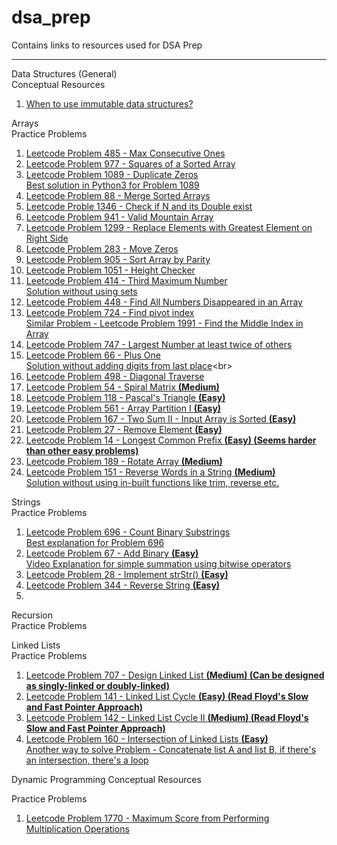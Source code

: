 # dsa_prep
Contains links to resources used for DSA Prep

---

Data Structures (General) <br>
Conceptual Resources <br>
1. [When to use immutable data structures?](https://xiaoyunyang.github.io/post/when-to-use-immutable-data-structures/)

Arrays <br>
Practice Problems <br>
1. [Leetcode Problem 485 - Max Consecutive Ones](https://leetcode.com/problems/max-consecutive-ones/) <br>
2. [Leetcode Problem 977 - Squares of a Sorted Array](https://leetcode.com/problems/squares-of-a-sorted-array/)<br>
3. [Leetcode Problem 1089 - Duplicate Zeros](https://leetcode.com/problems/duplicate-zeros/)<br>
   [Best solution in Python3 for Problem 1089](https://leetcode.com/problems/duplicate-zeros/discuss/322576/Python-3-real-in-place-solution)<br>
4. [Leetcode Problem 88 - Merge Sorted Arrays](https://leetcode.com/problems/merge-sorted-array/)<br>
5. [Leetcode Proble 1346 - Check if N and its Double exist](https://leetcode.com/problems/check-if-n-and-its-double-exist/)<br>
6. [Leetcode Problem 941 - Valid Mountain Array](https://leetcode.com/problems/valid-mountain-array/)<br>
7. [Leetcode Problem 1299 - Replace Elements with Greatest Element on Right Side](https://leetcode.com/problems/replace-elements-with-greatest-element-on-right-side/)<br>
8. [Leetcode Problem 283 - Move Zeros](https://leetcode.com/problems/move-zeroes/)<br>
9. [Leetcode Problem 905 - Sort Array by Parity](https://leetcode.com/problems/sort-array-by-parity/)
10. [Leetcode Problem 1051 - Height Checker](https://leetcode.com/problems/height-checker/)<br>
11. [Leetcode Problem 414 - Third Maximum Number](https://leetcode.com/problems/third-maximum-number/)<br>
    [Solution without using sets](https://leetcode.com/problems/third-maximum-number/discuss/1461970/Simple-Python-O(n)-three-pointer-solution)<br>
12. [Leetcode Problem 448 - Find All Numbers Disappeared in an Array](https://leetcode.com/problems/find-all-numbers-disappeared-in-an-array/)<br>
13. [Leetcode Problem 724 - Find pivot index](https://leetcode.com/problems/find-pivot-index/)<br>
    [Similar Problem - Leetcode Problem 1991 - Find the Middle Index in Array](https://leetcode.com/problems/find-the-middle-index-in-array/)<br>
14. [Leetcode Problem 747 - Largest Number at least twice of others](https://leetcode.com/problems/largest-number-at-least-twice-of-others/)<br>
15. [Leetcode Problem 66 - Plus One](https://leetcode.com/problems/plus-one/)<br>
    [Solution without adding digits from last place](https://leetcode.com/problems/plus-one/discuss/438791/Recursive-Python-solution-(98.87-Speed-100-Memory))<br>
16. [Leetcode Problem 498 - Diagonal Traverse](https://leetcode.com/problems/diagonal-traverse/)<br>
17. [Leetcode Problem 54 - Spiral Matrix <b>(Medium)</b>](https://leetcode.com/problems/spiral-matrix/)<br>
18. [Leetcode Problem 118 - Pascal's Triangle <b>(Easy)</b>](https://leetcode.com/problems/pascals-triangle/)<br>
19. [Leetcode Problem 561 - Array Partition I <b>(Easy)</b>](https://leetcode.com/problems/array-partition-i/)<br>
20. [Leetcode Problem 167 - Two Sum II - Input Array is Sorted <b>(Easy)</b>](https://leetcode.com/problems/two-sum-ii-input-array-is-sorted/)<br>
21. [Leetcode Problem 27 - Remove Element <b>(Easy)</b>](https://leetcode.com/problems/remove-element/)<br>
22. [Leetcode Problem 14 - Longest Common Prefix <b>(Easy) (Seems harder than other easy problems)</b>](https://leetcode.com/problems/longest-common-prefix/)<br>
23. [Leetcode Problem 189 - Rotate Array <b>(Medium)</b>](https://leetcode.com/problems/rotate-array/)<br>
24. [Leetcode Problem 151 - Reverse Words in a String <b>(Medium)</b>](https://leetcode.com/problems/reverse-words-in-a-string/)<br>
    [Solution without using in-built functions like trim, reverse etc.](https://leetcode.com/problems/reverse-words-in-a-string/discuss/1618323/Clean-Python-O(n)-solution-without-using-split-join-strip-slice-etc)<br>

Strings <br>
Practice Problems <br>
1. [Leetcode Problem 696 - Count Binary Substrings](https://leetcode.com/problems/count-binary-substrings/)<br>
   [Best explanation for Problem 696](https://leetcode.com/problems/count-binary-substrings/discuss/1172569/Short-and-Easy-w-Explanation-and-Comments-or-Keeping-Consecutive-0s-and-1s-Count-or-Beats-100)<br>
2. [Leetcode Problem 67 - Add Binary <b>(Easy)</b>](https://leetcode.com/problems/add-binary/)<br>
    [Video Explanation for simple summation using bitwise operators](https://www.youtube.com/watch?v=qq64FrA2UXQ)<br>
3. [Leetcode Problem 28 - Implement strStr() <b>(Easy)</b>](https://leetcode.com/problems/implement-strstr/)<br>
4. [Leetcode Problem 344 - Reverse String <b>(Easy)</b>](https://leetcode.com/problems/reverse-string/)<br>
5. <br>

Recursion <br>
Practice Problems <br>

Linked Lists <br>
Practice Problems <br>
1. [Leetcode Problem 707 - Design Linked List <b>(Medium) (Can be designed as singly-linked or doubly-linked)</b>](https://leetcode.com/problems/design-linked-list/)<br>
2. [Leetcode Problem 141 - Linked List Cycle <b>(Easy) (Read Floyd's Slow and Fast Pointer Approach)</b>](https://leetcode.com/problems/linked-list-cycle/)<br>
3. [Leetcode Problem 142 - Linked List Cycle II <b>(Medium) (Read Floyd's Slow and Fast Pointer Approach)</b>](https://leetcode.com/problems/linked-list-cycle-ii/)<br>
4. [Leetcode Problem 160 - Intersection of Linked Lists <b>(Easy)</b>](https://leetcode.com/problems/intersection-of-two-linked-lists/)<br>
   [Another way to solve Problem - Concatenate list A and list B, if there's an intersection, there's a loop](https://leetcode.com/problems/intersection-of-two-linked-lists/discuss/49798/Concise-python-code-with-comments)<br>

Dynamic Programming
Conceptual Resources <br>

Practice Problems <br>
1. [Leetcode Problem 1770 - Maximum Score from Performing Multiplication Operations](https://leetcode.com/problems/maximum-score-from-performing-multiplication-operations/) 

